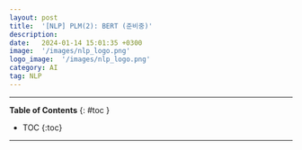 ```yaml
---
layout: post
title:  '[NLP] PLM(2): BERT (준비중)'
description: 
date:   2024-01-14 15:01:35 +0300
image:  '/images/nlp_logo.png'
logo_image:  '/images/nlp_logo.png'
category: AI
tag: NLP
---
```

---

**Table of Contents**
{: #toc }
*  TOC
{:toc}

---
